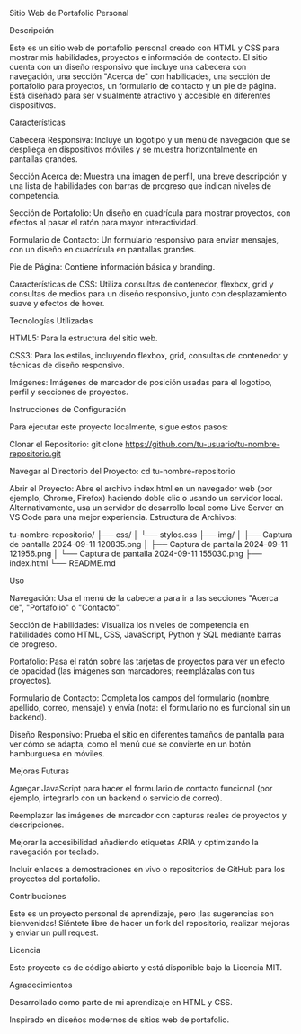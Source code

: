 Sitio Web de Portafolio Personal

Descripción

Este es un sitio web de portafolio personal creado con HTML y CSS para mostrar mis habilidades, proyectos e información de contacto. El sitio cuenta con un diseño responsivo que incluye una cabecera con navegación, una sección "Acerca de" con habilidades, una sección de portafolio para proyectos, un formulario de contacto y un pie de página. Está diseñado para ser visualmente atractivo y accesible en diferentes dispositivos.

Características

Cabecera Responsiva: Incluye un logotipo y un menú de navegación que se despliega en dispositivos móviles y se muestra horizontalmente en pantallas grandes.

Sección Acerca de: Muestra una imagen de perfil, una breve descripción y una lista de habilidades con barras de progreso que indican niveles de competencia.

Sección de Portafolio: Un diseño en cuadrícula para mostrar proyectos, con efectos al pasar el ratón para mayor interactividad.

Formulario de Contacto: Un formulario responsivo para enviar mensajes, con un diseño en cuadrícula en pantallas grandes.

Pie de Página: Contiene información básica y branding.

Características de CSS: Utiliza consultas de contenedor, flexbox, grid y consultas de medios para un diseño responsivo, junto con desplazamiento suave y efectos de hover.

Tecnologías Utilizadas


HTML5: Para la estructura del sitio web.

CSS3: Para los estilos, incluyendo flexbox, grid, consultas de contenedor y técnicas de diseño responsivo.

Imágenes: Imágenes de marcador de posición usadas para el logotipo, perfil y secciones de proyectos.

Instrucciones de Configuración

Para ejecutar este proyecto localmente, sigue estos pasos:

Clonar el Repositorio:
git clone https://github.com/tu-usuario/tu-nombre-repositorio.git

Navegar al Directorio del Proyecto:
cd tu-nombre-repositorio

Abrir el Proyecto:
Abre el archivo index.html en un navegador web (por ejemplo, Chrome, Firefox) haciendo doble clic o usando un servidor local.
Alternativamente, usa un servidor de desarrollo local como Live Server en VS Code para una mejor experiencia.
Estructura de Archivos:

tu-nombre-repositorio/
├── css/
│   └── stylos.css
├── img/
│   ├── Captura de pantalla 2024-09-11 120835.png
│   ├── Captura de pantalla 2024-09-11 121956.png
│   └── Captura de pantalla 2024-09-11 155030.png
├── index.html
└── README.md

Uso

Navegación: Usa el menú de la cabecera para ir a las secciones "Acerca de", "Portafolio" o "Contacto".

Sección de Habilidades: Visualiza los niveles de competencia en habilidades como HTML, CSS, JavaScript, Python y SQL mediante barras de progreso.

Portafolio: Pasa el ratón sobre las tarjetas de proyectos para ver un efecto de opacidad (las imágenes son marcadores; reemplázalas con tus proyectos).

Formulario de Contacto: Completa los campos del formulario (nombre, apellido, correo, mensaje) y envía (nota: el formulario no es funcional sin un backend).

Diseño Responsivo: Prueba el sitio en diferentes tamaños de pantalla para ver cómo se adapta, como el menú que se convierte en un botón hamburguesa en móviles.

Mejoras Futuras





Agregar JavaScript para hacer el formulario de contacto funcional (por ejemplo, integrarlo con un backend o servicio de correo).



Reemplazar las imágenes de marcador con capturas reales de proyectos y descripciones.



Mejorar la accesibilidad añadiendo etiquetas ARIA y optimizando la navegación por teclado.



Incluir enlaces a demostraciones en vivo o repositorios de GitHub para los proyectos del portafolio.

Contribuciones

Este es un proyecto personal de aprendizaje, pero ¡las sugerencias son bienvenidas! Siéntete libre de hacer un fork del repositorio, realizar mejoras y enviar un pull request.

Licencia

Este proyecto es de código abierto y está disponible bajo la Licencia MIT.

Agradecimientos





Desarrollado como parte de mi aprendizaje en HTML y CSS.



Inspirado en diseños modernos de sitios web de portafolio.
